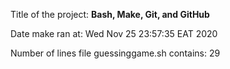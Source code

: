 Title of the project: __Bash, Make, Git, and GitHub__

Date make ran at:
Wed Nov  25 23:57:35 EAT 2020

Number of lines file guessinggame.sh contains:
      29
